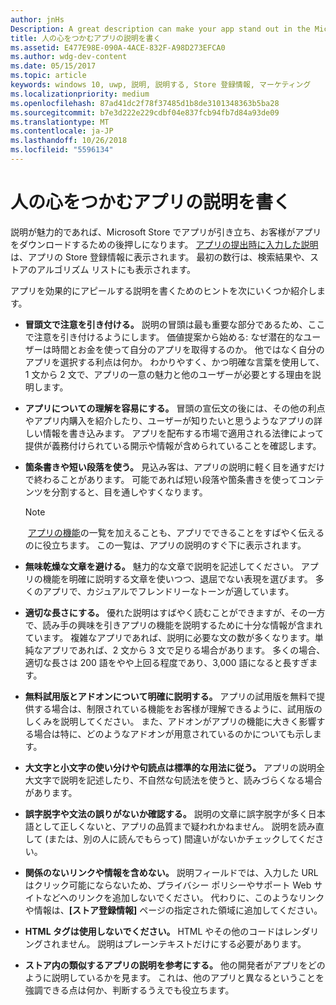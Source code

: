 ```yaml
---
author: jnHs
Description: A great description can make your app stand out in the Microsoft Store and help encourage customers to download it.
title: 人の心をつかむアプリの説明を書く
ms.assetid: E477E98E-090A-4ACE-832F-A98D273EFCA0
ms.author: wdg-dev-content
ms.date: 05/15/2017
ms.topic: article
keywords: windows 10, uwp, 説明, 説明する, Store 登録情報, マーケティング
ms.localizationpriority: medium
ms.openlocfilehash: 87ad41dc2f78f37485d1b8de3101348363b5ba28
ms.sourcegitcommit: b7e3d222e229cdbf04e837fcb94fb7d84a93de09
ms.translationtype: MT
ms.contentlocale: ja-JP
ms.lasthandoff: 10/26/2018
ms.locfileid: "5596134"
---
```

# <a name="write-a-great-app-description"></a>人の心をつかむアプリの説明を書く


説明が魅力的であれば、Microsoft Store でアプリが引き立ち、お客様がアプリをダウンロードするための後押しになります。 [アプリの提出時に入力した説明](create-app-store-listings.md#description)は、アプリの Store 登録情報に表示されます。 最初の数行は、検索結果や、ストアのアルゴリズム リストにも表示されます。


アプリを効果的にアピールする説明を書くためのヒントを次にいくつか紹介します。

-   **冒頭文で注意を引き付ける。** 説明の冒頭は最も重要な部分であるため、ここで注意を引き付けるようにします。 価値提案から始める: なぜ潜在的なユーザーは時間とお金を使って自分のアプリを取得するのか。 他ではなく自分のアプリを選択する利点は何か。 わかりやすく、かつ明確な言葉を使用して、1 文から 2 文で、アプリの一意の魅力と他のユーザーが必要とする理由を説明します。
-   **アプリについての理解を容易にする。** 冒頭の宣伝文の後には、その他の利点やアプリ内購入を紹介したり、ユーザーが知りたいと思うようなアプリの詳しい情報を書き込みます。 アプリを配布する市場で適用される法律によって提供が義務付けられている開示や情報が含められていることを確認します。
-   **箇条書きや短い段落を使う。** 見込み客は、アプリの説明に軽く目を通すだけで終わることがあります。 可能であれば短い段落や箇条書きを使ってコンテンツを分割すると、目を通しやすくなります。

    > [!NOTE]
    > [アプリの機能](create-app-store-listings.md#app-features)の一覧を加えることも、アプリでできることをすばやく伝えるのに役立ちます。 この一覧は、アプリの説明のすぐ下に表示されます。

-   **無味乾燥な文章を避ける。** 魅力的な文章で説明を記述してください。 アプリの機能を明確に説明する文章を使いつつ、退屈でない表現を選びます。 多くのアプリで、カジュアルでフレンドリーなトーンが適しています。
-   **適切な長さにする。** 優れた説明はすばやく読むことができますが、その一方で、読み手の興味を引きアプリの機能を説明するために十分な情報が含まれています。 複雑なアプリであれば、説明に必要な文の数が多くなります。単純なアプリであれば、2 文から 3 文で足りる場合があります。 多くの場合、適切な長さは 200 語をやや上回る程度であり、3,000 語になると長すぎます。
-   **無料試用版とアドオンについて明確に説明する。** アプリの試用版を無料で提供する場合は、制限されている機能をお客様が理解できるように、試用版のしくみを説明してください。 また、アドオンがアプリの機能に大きく影響する場合は特に、どのようなアドオンが用意されているのかについても示します。
-   **大文字と小文字の使い分けや句読点は標準的な用法に従う。** アプリの説明全大文字で説明を記述したり、不自然な句読法を使うと、読みづらくなる場合があります。
-   **誤字脱字や文法の誤りがないか確認する。** 説明の文章に誤字脱字が多く日本語として正しくないと、アプリの品質まで疑われかねません。 説明を読み直して (または、別の人に読んでもらって) 間違いがないかチェックしてください。
-   **関係のないリンクや情報を含めない。** 説明フィールドでは、入力した URL はクリック可能にならないため、プライバシー ポリシーやサポート Web サイトなどへのリンクを追加しないでください。 代わりに、このようなリンクや情報は、**[ストア登録情報]** ページの指定された領域に追加してください。
-   **HTML タグは使用しないでください。** HTML やその他のコードはレンダリングされません。 説明はプレーンテキストだけにする必要があります。
-   **ストア内の類似するアプリの説明を参考にする。** 他の開発者がアプリをどのように説明しているかを見ます。 これは、他のアプリと異なるということを強調できる点は何か、判断するうえでも役立ちます。

 

 




